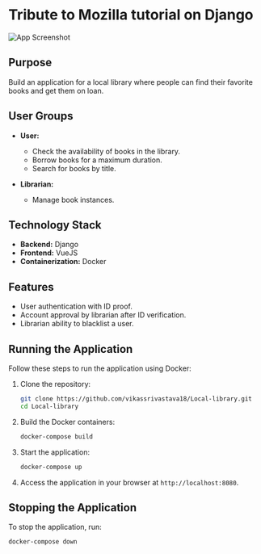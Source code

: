 # Tribute to Mozilla tutorial on Django
![App Screenshot](https://i.ibb.co/wrzgw07Y/Screenshot-2025-07-16-130529.png)

## Purpose

Build an application for a local library where people can find their favorite books and get them on loan.

## User Groups

- **User:**  
  - Check the availability of books in the library.
  - Borrow books for a maximum duration.
  - Search for books by title.

- **Librarian:**  
  - Manage book instances.

## Technology Stack

- **Backend:** Django  
- **Frontend:** VueJS  
- **Containerization:** Docker

## Features

- User authentication with ID proof.
- Account approval by librarian after ID verification.
- Librarian ability to blacklist a user.


## Running the Application

Follow these steps to run the application using Docker:

1. Clone the repository:
    ```bash
    git clone https://github.com/vikassrivastava18/Local-library.git
    cd Local-library
    ```

2. Build the Docker containers:
    ```bash
    docker-compose build
    ```

3. Start the application:
    ```bash
    docker-compose up
    ```

4. Access the application in your browser at `http://localhost:8080`.

## Stopping the Application

To stop the application, run:
```bash
docker-compose down
```

